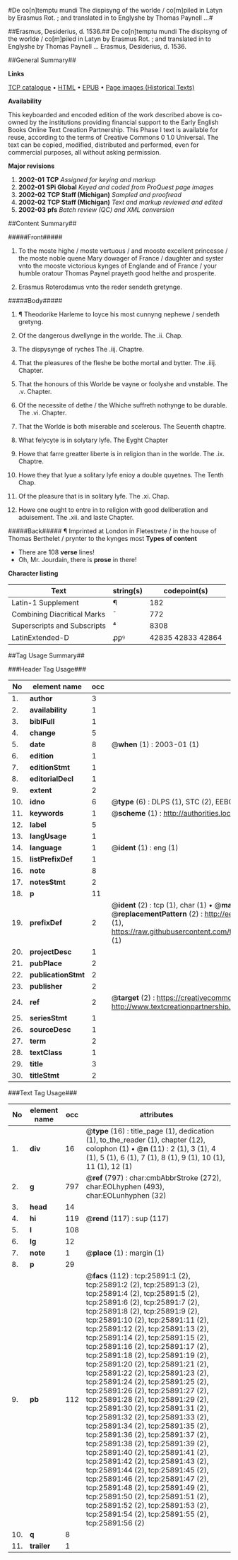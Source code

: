 #De co[n]temptu mundi The dispisyng of the worlde / co[m]piled in Latyn by Erasmus Rot. ; and translated in to Englyshe by Thomas Paynell ...#

##Erasmus, Desiderius, d. 1536.##
De co[n]temptu mundi The dispisyng of the worlde / co[m]piled in Latyn by Erasmus Rot. ; and translated in to Englyshe by Thomas Paynell ...
Erasmus, Desiderius, d. 1536.

##General Summary##

**Links**

[TCP catalogue](http://www.ota.ox.ac.uk/tcp/)  • 
[HTML](http://tei.it.ox.ac.uk/tcp/Texts-HTML/free/A00/A00350.html)  • 
[EPUB](http://tei.it.ox.ac.uk/tcp/Texts-EPUB/free/A00/A00350.epub) • 
[Page images (Historical Texts)](https://data.historicaltexts.jisc.ac.uk/view?pubId=eebo-22918687e&pageId=eebo-22918687e-25891-1)

**Availability**

This keyboarded and encoded edition of the
	       work described above is co-owned by the institutions
	       providing financial support to the Early English Books
	       Online Text Creation Partnership. This Phase I text is
	       available for reuse, according to the terms of Creative
	       Commons 0 1.0 Universal. The text can be copied,
	       modified, distributed and performed, even for
	       commercial purposes, all without asking permission.

**Major revisions**

1. __2002-01__ __TCP__ *Assigned for keying and markup*
1. __2002-01__ __SPi Global__ *Keyed and coded from ProQuest page images*
1. __2002-02__ __TCP Staff (Michigan)__ *Sampled and proofread*
1. __2002-02__ __TCP Staff (Michigan)__ *Text and markup reviewed and edited*
1. __2002-03__ __pfs__ *Batch review (QC) and XML conversion*

##Content Summary##

#####Front#####

1. To the moste highe / moste vertuous / and mooste excellent princesse / the moste noble quene Mary dowager of France / daughter and syster vnto the mooste victorious kynges of Englande and of France / your humble oratour Thomas Paynel prayeth good helthe and prosperite.

1. Erasmus Roterodamus vnto the reder sendeth gretynge.

#####Body#####

1. ¶ Theodorike Harleme to Ioyce his most cunnyng nephewe / sendeth gretyng.

1. Of the dangerous dwellynge in the worlde. The .ii. Chap.

1. The dispysynge of ryches The .iij. Chaptre.

1. That the pleasures of the fleshe be bothe mortal and bytter. The .iiij. Chapter.

1. That the honours of this Worlde be vayne or foolyshe and vnstable. The .v. Chapter.

1. Of the necessite of dethe / the Whiche suffreth nothynge to be durable. The .vi. Chapter.

1. That the Worlde is both miserable and scelerous. The Seuenth chaptre.

1. What felycyte is in solytary lyfe. The Eyght Chapter

1. Howe that farre greatter liberte is in religion than in the worlde. The .ix. Chaptre.

1. Howe they that lyue a solitary lyfe enioy a double quyetnes. The Tenth Chap.

1. Of the pleasure that is in solitary lyfe. The .xi. Chap.

1. Howe one ought to entre in to religion with good deliberation and aduisement. The .xii. and laste Chapter.

#####Back#####
¶ Imprinted at London in Fletestrete / in the house of Thomas Berthelet / prynter to the kynges most
**Types of content**

  * There are 108 **verse** lines!
  * Oh, Mr. Jourdain, there is **prose** in there!

**Character listing**


|Text|string(s)|codepoint(s)|
|---|---|---|
|Latin-1 Supplement|¶|182|
|Combining             Diacritical Marks|̄|772|
|Superscripts             and Subscripts|⁴|8308|
|LatinExtended-D|ꝓꝑꝰ|42835 42833 42864|

##Tag Usage Summary##

###Header Tag Usage###

|No|element name|occ|attributes|
|---|---|---|---|
|1.|__author__|3||
|2.|__availability__|1||
|3.|__biblFull__|1||
|4.|__change__|5||
|5.|__date__|8| @__when__ (1) : 2003-01 (1)|
|6.|__edition__|1||
|7.|__editionStmt__|1||
|8.|__editorialDecl__|1||
|9.|__extent__|2||
|10.|__idno__|6| @__type__ (6) : DLPS (1), STC (2), EEBO-CITATION (1), OCLC (1), VID (1)|
|11.|__keywords__|1| @__scheme__ (1) : http://authorities.loc.gov/ (1)|
|12.|__label__|5||
|13.|__langUsage__|1||
|14.|__language__|1| @__ident__ (1) : eng (1)|
|15.|__listPrefixDef__|1||
|16.|__note__|8||
|17.|__notesStmt__|2||
|18.|__p__|11||
|19.|__prefixDef__|2| @__ident__ (2) : tcp (1), char (1)  •  @__matchPattern__ (2) : ([0-9\-]+):([0-9IVX]+) (1), (.+) (1)  •  @__replacementPattern__ (2) : http://eebo.chadwyck.com/downloadtiff?vid=$1&page=$2 (1), https://raw.githubusercontent.com/textcreationpartnership/Texts/master/tcpchars.xml#$1 (1)|
|20.|__projectDesc__|1||
|21.|__pubPlace__|2||
|22.|__publicationStmt__|2||
|23.|__publisher__|2||
|24.|__ref__|2| @__target__ (2) : https://creativecommons.org/publicdomain/zero/1.0/ (1), http://www.textcreationpartnership.org/docs/. (1)|
|25.|__seriesStmt__|1||
|26.|__sourceDesc__|1||
|27.|__term__|2||
|28.|__textClass__|1||
|29.|__title__|3||
|30.|__titleStmt__|2||


###Text Tag Usage###

|No|element name|occ|attributes|
|---|---|---|---|
|1.|__div__|16| @__type__ (16) : title_page (1), dedication (1), to_the_reader (1), chapter (12), colophon (1)  •  @__n__ (11) : 2 (1), 3 (1), 4 (1), 5 (1), 6 (1), 7 (1), 8 (1), 9 (1), 10 (1), 11 (1), 12 (1)|
|2.|__g__|797| @__ref__ (797) : char:cmbAbbrStroke (272), char:EOLhyphen (493), char:EOLunhyphen (32)|
|3.|__head__|14||
|4.|__hi__|119| @__rend__ (117) : sup (117)|
|5.|__l__|108||
|6.|__lg__|12||
|7.|__note__|1| @__place__ (1) : margin (1)|
|8.|__p__|29||
|9.|__pb__|112| @__facs__ (112) : tcp:25891:1 (2), tcp:25891:2 (2), tcp:25891:3 (2), tcp:25891:4 (2), tcp:25891:5 (2), tcp:25891:6 (2), tcp:25891:7 (2), tcp:25891:8 (2), tcp:25891:9 (2), tcp:25891:10 (2), tcp:25891:11 (2), tcp:25891:12 (2), tcp:25891:13 (2), tcp:25891:14 (2), tcp:25891:15 (2), tcp:25891:16 (2), tcp:25891:17 (2), tcp:25891:18 (2), tcp:25891:19 (2), tcp:25891:20 (2), tcp:25891:21 (2), tcp:25891:22 (2), tcp:25891:23 (2), tcp:25891:24 (2), tcp:25891:25 (2), tcp:25891:26 (2), tcp:25891:27 (2), tcp:25891:28 (2), tcp:25891:29 (2), tcp:25891:30 (2), tcp:25891:31 (2), tcp:25891:32 (2), tcp:25891:33 (2), tcp:25891:34 (2), tcp:25891:35 (2), tcp:25891:36 (2), tcp:25891:37 (2), tcp:25891:38 (2), tcp:25891:39 (2), tcp:25891:40 (2), tcp:25891:41 (2), tcp:25891:42 (2), tcp:25891:43 (2), tcp:25891:44 (2), tcp:25891:45 (2), tcp:25891:46 (2), tcp:25891:47 (2), tcp:25891:48 (2), tcp:25891:49 (2), tcp:25891:50 (2), tcp:25891:51 (2), tcp:25891:52 (2), tcp:25891:53 (2), tcp:25891:54 (2), tcp:25891:55 (2), tcp:25891:56 (2)|
|10.|__q__|8||
|11.|__trailer__|1||
